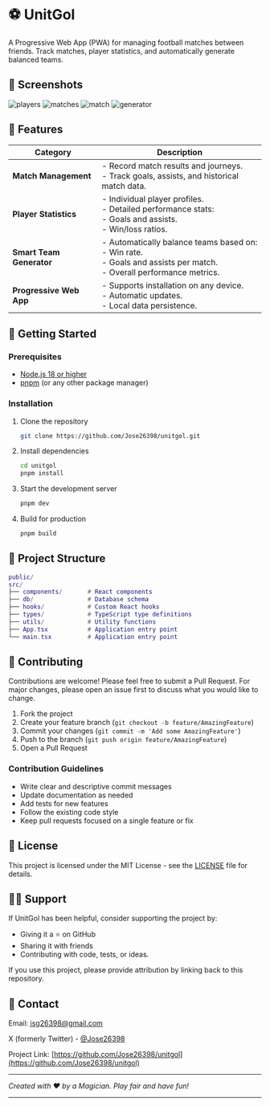 # ⚽ UnitGol

A Progressive Web App (PWA) for managing football matches between friends. Track matches, player statistics, and automatically generate balanced teams.

## 📸 Screenshots

![players](https://github.com/user-attachments/assets/3ccbd11d-3676-4719-a77e-3a45a994bcb1)
![matches](https://github.com/user-attachments/assets/54d51da2-a17d-4cf9-b5f8-b63629b65db5) ![match](https://github.com/user-attachments/assets/244ec828-2f6e-4ad0-ab8c-21d20930012a) ![generator](https://github.com/user-attachments/assets/d5ab2d69-cefa-4813-b78b-0597694e1a57)

## 🌟 Features

| **Category**          | **Description**                                                                                      |
|-----------------------|--------------------------------------------------------------------------------------------------|
| **Match Management**   | - Record match results and journeys.<br>- Track goals, assists, and historical match data.         |
| **Player Statistics**  | - Individual player profiles.<br>- Detailed performance stats:<br>  - Goals and assists.<br>  - Win/loss ratios. |
| **Smart Team Generator** | - Automatically balance teams based on:<br>  - Win rate.<br>  - Goals and assists per match.<br>  - Overall performance metrics. |
| **Progressive Web App**| - Supports installation on any device.<br>- Automatic updates.<br>- Local data persistence. |

## 🚀 Getting Started

### Prerequisites

- [Node.js 18 or higher](https://nodejs.org/en/)
- [pnpm](https://pnpm.io/) (or any other package manager)

### Installation

1. Clone the repository

    ```bash
    git clone https://github.com/Jose26398/unitgol.git
    ```

2. Install dependencies

    ```bash
    cd unitgol
    pnpm install
    ```

3. Start the development server

    ```bash
    pnpm dev
    ```

4. Build for production

    ```bash
    pnpm build
    ```

## 📁 Project Structure

```lua
public/
src/
├── components/       # React components
├── db/               # Database schema
├── hooks/            # Custom React hooks
├── types/            # TypeScript type definitions
├── utils/            # Utility functions
├── App.tsx           # Application entry point
└── main.tsx          # Application entry point
```

## 🤝 Contributing

Contributions are welcome! Please feel free to submit a Pull Request. For major changes, please open an issue first to discuss what you would like to change.

1. Fork the project
2. Create your feature branch (`git checkout -b feature/AmazingFeature`)
3. Commit your changes (`git commit -m 'Add some AmazingFeature'`)
4. Push to the branch (`git push origin feature/AmazingFeature`)
5. Open a Pull Request

### Contribution Guidelines

- Write clear and descriptive commit messages
- Update documentation as needed
- Add tests for new features
- Follow the existing code style
- Keep pull requests focused on a single feature or fix

## 📝 License

This project is licensed under the MIT License - see the [LICENSE](LICENSE) file for details.

## 🙋‍♂️ Support

If UnitGol has been helpful, consider supporting the project by:

- Giving it a ⭐ on GitHub
- Sharing it with friends
- Contributing with code, tests, or ideas.

If you use this project, please provide attribution by linking back to this repository.

## 📧 Contact

Email: <jsg26398@gmail.com>

X (formerly Twitter) - [@Jose26398](https://x.com/Jose26398)

Project Link: [https://github.com/Jose26398/unitgol](https://github.com/Jose26398/unitgol)

---

_Created with ❤️ by a Magician. Play fair and have fun!_

---

